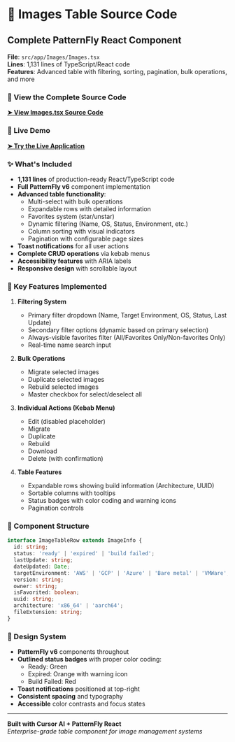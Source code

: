 # 📄 Images Table Source Code

## Complete PatternFly React Component

**File**: `src/app/Images/Images.tsx`  
**Lines**: 1,131 lines of TypeScript/React code  
**Features**: Advanced table with filtering, sorting, pagination, bulk operations, and more

### 🎯 View the Complete Source Code

**[➤ View Images.tsx Source Code](https://github.com/kelseamann/image-builder-UX/blob/ai_enabled/src/app/Images/Images.tsx)**

### 🚀 Live Demo

**[➤ Try the Live Application](https://kelseamann.github.io/image-builder-UX)**

### ✨ What's Included

- **1,131 lines** of production-ready React/TypeScript code
- **Full PatternFly v6** component implementation
- **Advanced table functionality**:
  - Multi-select with bulk operations
  - Expandable rows with detailed information
  - Favorites system (star/unstar)
  - Dynamic filtering (Name, OS, Status, Environment, etc.)
  - Column sorting with visual indicators
  - Pagination with configurable page sizes
- **Toast notifications** for all user actions
- **Complete CRUD operations** via kebab menus
- **Accessibility features** with ARIA labels
- **Responsive design** with scrollable layout

### 🔧 Key Features Implemented

1. **Filtering System**
   - Primary filter dropdown (Name, Target Environment, OS, Status, Last Update)
   - Secondary filter options (dynamic based on primary selection)
   - Always-visible favorites filter (All/Favorites Only/Non-favorites Only)
   - Real-time name search input

2. **Bulk Operations**
   - Migrate selected images
   - Duplicate selected images  
   - Rebuild selected images
   - Master checkbox for select/deselect all

3. **Individual Actions (Kebab Menu)**
   - Edit (disabled placeholder)
   - Migrate 
   - Duplicate
   - Rebuild
   - Download
   - Delete (with confirmation)

4. **Table Features**
   - Expandable rows showing build information (Architecture, UUID)
   - Sortable columns with tooltips
   - Status badges with color coding and warning icons
   - Pagination controls

### 📱 Component Structure

```typescript
interface ImageTableRow extends ImageInfo {
  id: string;
  status: 'ready' | 'expired' | 'build failed';
  lastUpdate: string;
  dateUpdated: Date;
  targetEnvironment: 'AWS' | 'GCP' | 'Azure' | 'Bare metal' | 'VMWare';
  version: string;
  owner: string;
  isFavorited: boolean;
  uuid: string;
  architecture: 'x86_64' | 'aarch64';
  fileExtension: string;
}
```

### 🎨 Design System

- **PatternFly v6** components throughout
- **Outlined status badges** with proper color coding:
  - Ready: Green
  - Expired: Orange with warning icon  
  - Build Failed: Red
- **Toast notifications** positioned at top-right
- **Consistent spacing** and typography
- **Accessible** color contrasts and focus states

---

**Built with Cursor AI + PatternFly React**  
*Enterprise-grade table component for image management systems* 